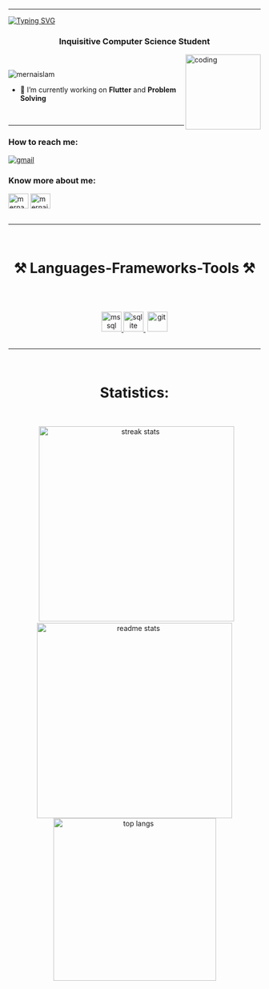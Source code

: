 <hr>

<a href="https://git.io/typing-svg"><img src="https://readme-typing-svg.demolab.com?font=Fira+Code&weight=500&size=50&pause=2000&center=true&vCenter=true&random=false&width=1200&height=80&lines=%E2%9C%A8+Welcome+to+Merna's+Github+%E2%9C%A8" alt="Typing SVG" /></a>

<h3 align="center">Inquisitive Computer Science Student</h3>
<img align="right" width="150" src="https://cdnb.artstation.com/p/assets/images/images/028/991/999/original/anna-havrylyukh-.gif?1596125112" alt="coding" /> 


<br>
<p align="left"> <img src="https://komarev.com/ghpvc/?username=mernaislam&label=Profile%20views&color=0e75b6&style=flat" alt="mernaislam" /> </p>

- 🌱 I’m currently working on **Flutter** and **Problem Solving**


<br>
<hr>

<div> 
    <h3 align="left">How to reach me:</h3>
    <a href="mailto:mernaislam39@gmail.com"><img src="https://img.shields.io/badge/Gmail-333333?style=for-the-badge&logo=gmail&logoColor=red"  alt="gmail"/></a>
    <h3 align="left">Know more about me:</h3>
    <a href="https://www.linkedin.com/in/merna-islam-68868a236/" target="blank"><img align="center" src="https://raw.githubusercontent.com/rahuldkjain/github-profile-readme-generator/master/src/images/icons/Social/linked-in-alt.svg" alt="merna_islam" height="30" width="40" /></a>
    <a href="https://www.leetcode.com/mernaislam" target="blank">
    <img align="center" src="https://raw.githubusercontent.com/rahuldkjain/github-profile-readme-generator/master/src/images/icons/Social/leet-code.svg" alt="mernaislam" height="30" width="40" /></a>
</div>

<br>
<hr>
<br/>

<h1 align="center">⚒️ Languages-Frameworks-Tools ⚒️</h1>
<br/>
<div align="center">
    <img src="https://skillicons.dev/icons?i=,cpp,java,python,cs"  alt=""/><br>
    <br/>    
    <img src="https://skillicons.dev/icons?i=flutter,dart,firebase,html,css,javascript,django,spring,postman" alt="" />
    <br/>
    <br/>
    <a href="https://www.microsoft.com/en-us/sql-server" target="_blank" rel="noreferrer"> <img src="https://www.svgrepo.com/show/303229/microsoft-sql-server-logo.svg" alt="mssql" width="40" height="40"/> </a> 
    <a href="https://www.sqlite.org/" target="_blank" rel="noreferrer"> <img src="https://www.vectorlogo.zone/logos/sqlite/sqlite-icon.svg" alt="sqlite" width="40" height="40"/> </a>
    <img src="https://skillicons.dev/icons?i=github" alt="" />
    <a href="https://git-scm.com/" target="_blank" rel="noreferrer"> <img src="https://www.vectorlogo.zone/logos/git-scm/git-scm-icon.svg" alt="git" width="40" height="40"/> </a>
</div>

<br/>
<hr/>
<br/>

<h1 align="center">Statistics:</h1>
<br/>
<p align="center">&nbsp;
<img width=390 src="https://github-readme-streak-stats-salesp07.vercel.app/?user=mernaislam&count_private=true&theme=react&border_radius=10" alt="streak stats"/>
<br/>
<img width=390 src="https://github-readme-stats-salesp07.vercel.app/api?username=mernaislam&count_private=true&show_icons=true&theme=react&rank_icon=github&border_radius=10" alt="readme stats" />
<br/>
<img width=325 align="center" src="https://github-readme-stats-salesp07.vercel.app/api/top-langs/?username=mernaislam&langs_count=6&layout=compact&theme=react&border_radius=10&size_weight=0.5&count_weight=0.5&exclude_repo=github-readme-stats" alt="top langs" />
</p>
